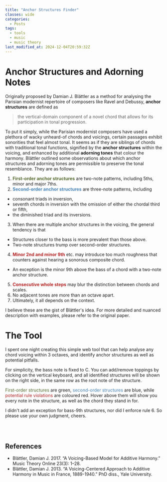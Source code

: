 ```yaml
---
title: "Anchor Structures Finder"
classes: wide
categories:
  - Posts
tags:
  - tools
  - music
  - music theory
last_modified_at: 2024-12-04T20:59:32Z
---
```


# Anchor Structures and Adorning Notes
Originally proposed by Damian J. Blättler as a method for analysing the Parisian modernist repertoire of composers like Ravel and Debussy, **anchor structures** are defined as
> the vertical-domain component of a novel chord that allows for its participation in tonal progression.

To put it simply, while the Parisian modernist composers have used a plethora of wacky unheard-of chords and voicings, certain passages exhibit sonorities that feel almost tonal. It seems as if they are siblings of chords with traditional tonal functions, signified by the **anchor structures** within the voicing, and enhanced by additional **adorning tones** that colour the harmony. Blättler outlined some observations about which anchor structures and adorning tones are permissible to preserve the tonal resemblance. They are as follows:

1. <span style="color:darkolivegreen">**First-order anchor structures**</span> are two-note patterns, including 5ths, minor and major 7ths.
2. <span style="color:steelblue">**Second-order anchor structures**</span> are three-note patterns, including
  - consonant triads in inversion,
  - seventh chords in inversion with the omission of either the chordal third or fifth,
  - the diminished triad and its inversions.
3. When there are multiple anchor structures in the voicing, the general tendency is that
  - Structures closer to the bass is more prevalent than those above.
  - Two-note structures trump over second-order structures.
4. <span style="color:firebrick">**Minor 2nd and minor 9th**</span> etc. may introduce too much roughness that counters against hearing a sonorous composite chord.
  - An exception is the minor 9th above the bass of a chord with a two-note anchor structure.
5. <span style="color:firebrick">**Consecutive whole steps**</span> may blur the distinction between chords and scales.
6. No adjacent tones are more than an octave apart.
7. Ultimately, it all depends on the context.

I believe these are the gist of Blättler's idea. For more detailed and nuanced description with examples, please refer to the original paper.

# The Tool

I spent one night creating this simple web tool that can help analyse any chord voicing within 3 octaves, and identify anchor structures as well as potential pitfalls.

For simplicity, the bass note is fixed to C. You can add/remove toppings by clicking on the vertical keyboard, and all identified structures will be shown on the right side, in the same row as the root note of the structure.

<span style="color:darkolivegreen">First-order structures</span> are green, <span style="color:steelblue">second-order structures</span> are blue, while <span style="color:firebrick">potential rule violations</span> are coloured red. Hover above them will show you every note in the structure, as well as the chord they stand in for.

I didn't add an exception for bass-9th structures, nor did I enforce rule 6. So please use your own judgment, cheers.

<br>

<div id='additive-harmony-voicing' class='tool-container'>
  <link rel="stylesheet" href="/assets/css/additive-harmony-voicing.css">
  <div id="keyboard" class="keyboard">  </div>
</div>
<script async src="https://ajax.googleapis.com/ajax/libs/jquery/1.11.1/jquery.min.js" charset="utf-8"></script>
<script async src="/assets/js/tools/chord-voicing.js" charset="utf-8"></script>

<br>

## References
- Blättler, Damian J. 2017. “A Voicing-Based Model for Additive Harmony.” Music Theory Online 23(3): 1–28.
- Blättler, Damian J. 2013. “A Voicing-Centered Approach to Additive Harmony in Music in France, 1889-1940.” PhD diss., Yale University.